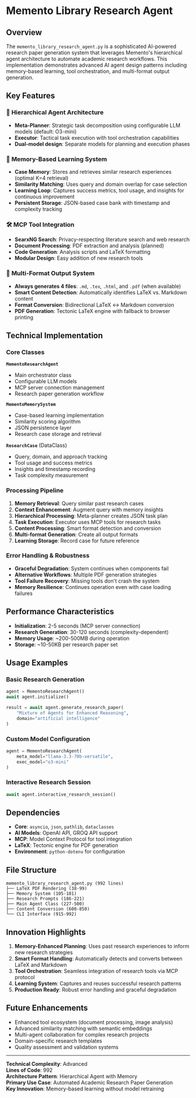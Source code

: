 # Memento Library Research Agent

## Overview

The `memento_library_research_agent.py` is a sophisticated AI-powered research paper generation system that leverages Memento's hierarchical agent architecture to automate academic research workflows. This implementation demonstrates advanced AI agent design patterns including memory-based learning, tool orchestration, and multi-format output generation.

## Key Features

### 🧠 **Hierarchical Agent Architecture**
- **Meta-Planner**: Strategic task decomposition using configurable LLM models (default: O3-mini)
- **Executor**: Tactical task execution with tool orchestration capabilities
- **Dual-model design**: Separate models for planning and execution phases

### 💾 **Memory-Based Learning System**
- **Case Memory**: Stores and retrieves similar research experiences (optimal K=4 retrieval)
- **Similarity Matching**: Uses query and domain overlap for case selection
- **Learning Loop**: Captures success metrics, tool usage, and insights for continuous improvement
- **Persistent Storage**: JSON-based case bank with timestamp and complexity tracking

### 🛠️ **MCP Tool Integration**
- **SearxNG Search**: Privacy-respecting literature search and web research
- **Document Processing**: PDF extraction and analysis (planned)
- **Code Generation**: Analysis scripts and LaTeX formatting
- **Modular Design**: Easy addition of new research tools

### 📄 **Multi-Format Output System**
- **Always generates 4 files**: `.md`, `.tex`, `.html`, and `.pdf` (when available)
- **Smart Content Detection**: Automatically identifies LaTeX vs. Markdown content
- **Format Conversion**: Bidirectional LaTeX ↔ Markdown conversion
- **PDF Generation**: Tectonic LaTeX engine with fallback to browser printing

## Technical Implementation

### Core Classes

**`MementoResearchAgent`**
- Main orchestrator class
- Configurable LLM models
- MCP server connection management
- Research paper generation workflow

**`MementoMemorySystem`**
- Case-based learning implementation
- Similarity scoring algorithm
- JSON persistence layer
- Research case storage and retrieval

**`ResearchCase`** (DataClass)
- Query, domain, and approach tracking
- Tool usage and success metrics
- Insights and timestamp recording
- Task complexity measurement

### Processing Pipeline

1. **Memory Retrieval**: Query similar past research cases
2. **Context Enhancement**: Augment query with memory insights
3. **Hierarchical Processing**: Meta-planner creates JSON task plan
4. **Task Execution**: Executor uses MCP tools for research tasks
5. **Content Processing**: Smart format detection and conversion
6. **Multi-format Generation**: Create all output formats
7. **Learning Storage**: Record case for future reference

### Error Handling & Robustness

- **Graceful Degradation**: System continues when components fail
- **Alternative Workflows**: Multiple PDF generation strategies
- **Tool Failure Recovery**: Missing tools don't crash the system
- **Memory Resilience**: Continues operation even with case loading failures

## Performance Characteristics

- **Initialization**: 2-5 seconds (MCP server connection)
- **Research Generation**: 30-120 seconds (complexity-dependent)
- **Memory Usage**: ~200-500MB during operation
- **Storage**: ~10-50KB per research paper set

## Usage Examples

### Basic Research Generation
```python
agent = MementoResearchAgent()
await agent.initialize()

result = await agent.generate_research_paper(
    "Mixture of Agents for Enhanced Reasoning",
    domain="artificial intelligence"
)
```

### Custom Model Configuration
```python
agent = MementoResearchAgent(
    meta_model="llama-3.3-70b-versatile",
    exec_model="o3-mini"
)
```

### Interactive Research Session
```python
await agent.interactive_research_session()
```

## Dependencies

- **Core**: `asyncio`, `json`, `pathlib`, `dataclasses`
- **AI Models**: OpenAI API, GROQ API support
- **MCP**: Model Context Protocol for tool integration
- **LaTeX**: Tectonic engine for PDF generation
- **Environment**: `python-dotenv` for configuration

## File Structure

```
memento_library_research_agent.py (992 lines)
├── LaTeX PDF Rendering (38-99)
├── Memory System (105-181)
├── Research Prompts (186-221)
├── Main Agent Class (227-500)
├── Content Conversion (600-850)
└── CLI Interface (915-992)
```

## Innovation Highlights

1. **Memory-Enhanced Planning**: Uses past research experiences to inform new research strategies
2. **Smart Format Handling**: Automatically detects and converts between LaTeX and Markdown
3. **Tool Orchestration**: Seamless integration of research tools via MCP protocol
4. **Learning System**: Captures and reuses successful research patterns
5. **Production Ready**: Robust error handling and graceful degradation

## Future Enhancements

- Enhanced tool ecosystem (document processing, image analysis)
- Advanced similarity matching with semantic embeddings
- Multi-agent collaboration for complex research projects
- Domain-specific research templates
- Quality assessment and validation systems

---

**Technical Complexity**: Advanced  
**Lines of Code**: 992  
**Architecture Pattern**: Hierarchical Agent with Memory  
**Primary Use Case**: Automated Academic Research Paper Generation  
**Key Innovation**: Memory-based learning without model retraining
